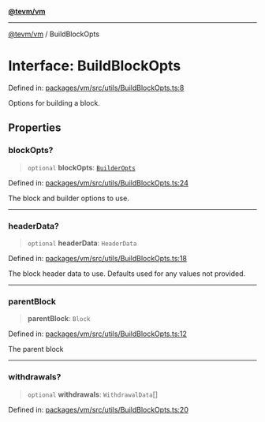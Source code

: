 [**@tevm/vm**](../README.md)

***

[@tevm/vm](../globals.md) / BuildBlockOpts

# Interface: BuildBlockOpts

Defined in: [packages/vm/src/utils/BuildBlockOpts.ts:8](https://github.com/evmts/tevm-monorepo/blob/main/packages/vm/src/utils/BuildBlockOpts.ts#L8)

Options for building a block.

## Properties

### blockOpts?

> `optional` **blockOpts**: [`BuilderOpts`](BuilderOpts.md)

Defined in: [packages/vm/src/utils/BuildBlockOpts.ts:24](https://github.com/evmts/tevm-monorepo/blob/main/packages/vm/src/utils/BuildBlockOpts.ts#L24)

The block and builder options to use.

***

### headerData?

> `optional` **headerData**: `HeaderData`

Defined in: [packages/vm/src/utils/BuildBlockOpts.ts:18](https://github.com/evmts/tevm-monorepo/blob/main/packages/vm/src/utils/BuildBlockOpts.ts#L18)

The block header data to use.
Defaults used for any values not provided.

***

### parentBlock

> **parentBlock**: `Block`

Defined in: [packages/vm/src/utils/BuildBlockOpts.ts:12](https://github.com/evmts/tevm-monorepo/blob/main/packages/vm/src/utils/BuildBlockOpts.ts#L12)

The parent block

***

### withdrawals?

> `optional` **withdrawals**: `WithdrawalData`[]

Defined in: [packages/vm/src/utils/BuildBlockOpts.ts:20](https://github.com/evmts/tevm-monorepo/blob/main/packages/vm/src/utils/BuildBlockOpts.ts#L20)

